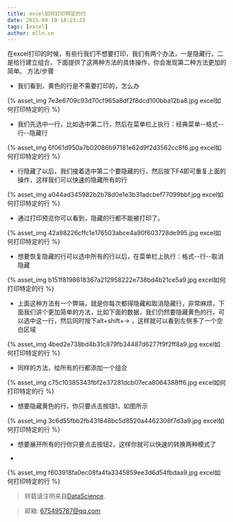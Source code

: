 ```yaml
---
title: excel如何打印特定的行
date: 2015-09-19 18:23:23
tags: [excel]
author: mlln.cn
---
```

在excel打印的时候，有些行我们不想要打印，我们有两个办法，一是隐藏行，二是给行建立组合，下面提供了这两种方法的具体操作，你会发现第二种方法更加的简单。 
方法/步骤


- 我们看到，黄色的行是不需要打印的，怎么办

{% asset_img 7e3e6709c93d70cf965a8df2f8dcd100bba12ba8.jpg excel如何打印特定的行 %}

- 我们先选中一行，比如选中第二行，然后在菜单栏上执行：经典菜单--格式--行--隐藏行

{% asset_img 6f061d950a7b02086b97181e62d9f2d3562cc8f6.jpg excel如何打印特定的行 %}

- 行隐藏了以后，我们接着选中第二个要隐藏的行，然后按下F4即可重复上面的操作，这样我们可以快速的隐藏所有的行

{% asset_img a044ad345982b2b78d0e1e3b31adcbef77099bbf.jpg excel如何打印特定的行 %}

- 通过打印预览你可以看到，隐藏的行都不能被打印了。

{% asset_img 42a98226cffc1e176503abce4a90f603728de995.jpg excel如何打印特定的行 %}

- 想要恢复隐藏的行可以选中所有的行以后，在菜单栏上执行：格式--行--取消隐藏

{% asset_img b151f8198618367a212958222e738bd4b21ce5a9.jpg excel如何打印特定的行 %}

- 上面这种方法有一个弊端，就是你每次都得隐藏和取消隐藏行，非常麻烦，下面我们讲个更加简单的方法，比如下面的数据，我们仍然要隐藏黄色的行，可以选中这一行，然后同时按下alt+shift+→   ，这样就可以看到左侧多了一个空白区域

{% asset_img 4bed2e738bd4b31c879fb34487d6277f9f2ff8a9.jpg excel如何打印特定的行 %}

- 同样的方法，给所有的行都添加一个组合

{% asset_img c75c10385343fbf2e37281dcb07eca8064388ff6.jpg excel如何打印特定的行 %}

- 想要隐藏黄色的行，你只要点击按钮1，如图所示

{% asset_img 3c6d55fbb2fb431648bc5d8520a4462308f7d3a9.jpg excel如何打印特定的行 %}

- 想要展开所有的行你只要点击按钮2，这样你就可以快速的转换两种模式了

-  

{% asset_img f603918fa0ec08fa4fa3345859ee3d6d54fbdaa9.jpg excel如何打印特定的行 %}

> 转载请注明来自[DataScience](http://mlln.cn).

> 邮箱: 675495787@qq.com 
